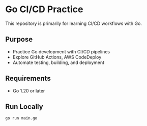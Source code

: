 # Go CI/CD Practice

This repository is primarily for learning CI/CD workflows with Go.

## Purpose

- Practice Go development with CI/CD pipelines  
- Explore GitHub Actions, AWS CodeDeploy  
- Automate testing, building, and deployment

## Requirements

- Go 1.20 or later

## Run Locally

```bash
go run main.go
